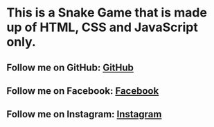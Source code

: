 # This is a Snake Game that is made up of HTML, CSS and JavaScript only.

## Follow me on GitHub: [GitHub](https://github.com/devsujay19)
## Follow me on Facebook: [Facebook](https://www.facebook.com/profile.php?id=100092647425033)
## Follow me on Instagram: [Instagram](https://www.instagram.com/devsujay19)